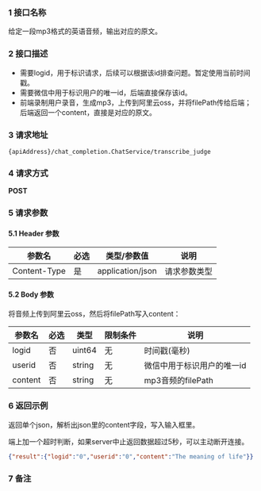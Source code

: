 ### 1 接口名称

给定一段mp3格式的英语音频，输出对应的原文。

### 2 接口描述

- 需要logid，用于标识请求，后续可以根据该id排查问题。暂定使用当前时间戳。
- 需要微信中用于标识用户的唯一id，后端直接保存该id。
- 前端录制用户录音，生成mp3，上传到阿里云oss，并将filePath传给后端；后端返回一个content，直接是对应的原文。

### 3 请求地址

`{apiAddress}/chat_completion.ChatService/transcribe_judge`

### 4 请求方式

**POST**

### 5 请求参数

#### 5.1 Header 参数

| 参数名       | 必选 | 类型/参数值      | 说明         |
| ------------ | ---- | ---------------- | ------------ |
| Content-Type | 是   | application/json | 请求参数类型 |

#### 5.2 Body 参数

将音频上传到阿里云oss，然后将filePath写入content：

| 参数名   | 必选 | 类型   | 限制条件        | 说明     |
| ------- | --- | ------ | ----------- | -------- |
| logid   | 否   | uint64 | 无 | 时间戳(毫秒) |
| userid  | 否   | string | 无 | 微信中用于标识用户的唯一id   |
| content | 否   | string | 无 | mp3音频的filePath   |

### 6 返回示例

返回单个json，解析出json里的content字段，写入输入框里。

端上加一个超时判断，如果server中止返回数据超过5秒，可以主动断开连接。

``` json
{"result":{"logid":"0","userid":"0","content":"The meaning of life"}}
```

### 7 备注
